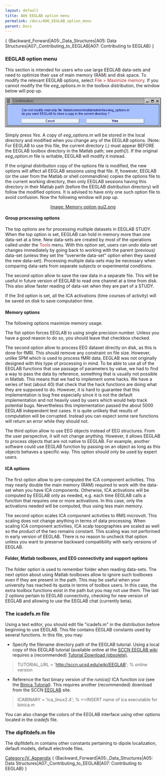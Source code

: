 ```yaml
---
layout: default
title: A06 EEGLAB option menu
permalink: /docs/A06_EEGLAB_option_menu
parent: Docs
---
```


{ {Backward_Forward|A05:_Data_Structures|A05: Data
Structures|A07:_Contributing_to_EEGLAB|A07: Contributing to EEGLAB} }

### EEGLAB option menu

This section is intended for users who use large EEGLAB data-sets and
need to optimize their use of main memory (RAM) and disk space. To
modify the relevant EEGLAB options, select <font color = brown>File \>
Maximize memory</font>. If you cannot modify the file *eeg_options.m*
in the toolbox distribution, the window below will pop up.


<center>

![Image:option1.gif ](/assets/images/option1.gif)

</center>


Simply press *Yes*. A copy of *eeg_options.m* will be stored in the
local directory and modified when you change any of the EEGLAB options.
(Note: For EEGLAB to use this file, the current directory (.) must
appear BEFORE the EEGLAB toolbox directory in the Matlab path; see
*path()*). If the original *eeg_option.m* file is writable, EEGLAB will
modify it instead.


If the original distribution copy of the options file is modified, the
new options will affect all EEGLAB sessions using that file. If,
however, EEGLAB (or the user from the Matlab or shell commandline)
copies the options file to the current working directory, then only
EEGLAB sessions having this directory in their Matlab path (before the
EEGLAB distribution directory) will follow the modified options. It is
advised to have only one such option file to avoid confusion. Now the
following window will pop up.


<center>

[Image: Memory option gui2.png
](/assets/images/_Memory_option_gui2.png)

</center>

#### Group processing options


The top options are for processing multiple datasets in EEGLAB STUDY.
When the top option is set, EEGLAB can hold in memory more than one
data-set at a time. New data-sets are created by most of the operations
called under the <font color=brown>Tools</font> menu. With this option
set, users can undo data-set changes immediately by going back to
working with the parent (previous) data-set (unless they set the
"overwrite data-set" option when they saved the new data-set).
Processing multiple data-sets may be necessary when comparing data-sets
from separate subjects or experimental conditions.


The second option allow to save the raw data in a separate file. This
will be useful in future version of EEGLAB to read one channel at a time
from disk. This also allow faster reading of data-set when they are part
of a STUDY.


If the 3rd option is set, all the ICA activations (time courses of
activity) will be saved on disk to save computation time.

#### Memory options

The following options maximize memory usage.


The fist option forces EEGLAB to using single precision number. Unless
you have a good reason to do so, you should leave that checkbox checked.


The second option allow to process EEG dataset directly on disk, as this
is done for fMRI. This should remove any constraint on file size.
However, unlike SPM which is used to process fMRI data, EEGLAB was not
originally designed with this type of processing in mind. To be able to
use all of the EEGLAB functions that use passage of parameters by value,
we had to find a way to pass the data by reference, something that is
usually not possible in Matlab. This means that we had to implement some
hacks. We have a series of test (about 40) that check that the hack
functions are doing what they are supposed to do. However, it is hard to
guarantee that this implementation is bug free especially since it is
not the default implementation and not heavily used by users which would
help track potential bugs. Nevertheless this implementation passed the
about 5000 EEGLAB independent test cases. It is quite unlikely that
results of computation will be corrupted. Instead you can expect some
rare functions will return an error while they should not.


The third option allow to use EEG objects instead of EEG structures.
From the user perspective, it will not change anything. However, it
allows EEGLAB to process objects that are not native to EEGLAB. For
example, another software could use EEGLAB function by passing on an
object as long as this objects behaves a specific way. This option
should only be used by expert users.

#### ICA options


The first option allow to pre-computed the ICA component activities.
This may nearly double the main memory (RAM) required to work with the
data-set when you have ICA components. Otherwise, ICA activations will
be computed by EEGLAB only as needed, e.g. each time EEGLAB calls a
function that requires one or more activations. In this case, only the
activations needed will be computed, thus using less main memory.


The second option scales ICA component activities to RMS microvolt. This
scaling does not change anything in terms of data processing. When
scaling ICA component activities, ICA scalp topographies are scaled as
well so the product of the two remains constant. This scaling was not
performed in early version of EEGLAB. There is no reason to uncheck that
option unless you want to preserve backward compatibility with early
versions of EEGLAB.

#### Folder, Matlab toolboxes, and EEG connectivity and support options


The folder option is used to remember folder when reading data-sets. The
next option about using Matlab toolboxes allow to ignore such toolboxes
even if they are present in the path. This may be useful when your
university has reached its quota in terms of toolbox users. In this
case, the extra toolbox functions exist in the path but you may not use
them. The last 2 options pertain to EEGLAB connectivity, checking for
new version of EEGLAB and allowing to use the EEGLAB chat (currently
beta).

### The icadefs.m file

Using a text editor, you should edit file "icadefs.m" in the
distribution before beginning to use EEGLAB. This file contains EEGLAB
constants used by several functions. In this file, you may:

  - Specify the filename directory path of the EEGLAB tutorial. Using a
    local copy of this EEGLAB tutorial (available online at the [SCCN
    EEGLAB wiki](/EEGLAB "wikilink") requires a (recommended) [Tutorial
    Download
    (obsolete)](http://www.sccn.ucsd.edu/eeglab/download/eeglabtutorial.tar.gz).

> TUTORIAL_URL = '<http://sccn.ucsd.edu/wiki/EEGLAB>'; % online version

  - Reference the fast binary version of the *runica()* ICA function
    *ica* (see the [Binica
    Tutorial](/Chapter_09:_Decomposing_Data_Using_ICA "wikilink")). This
    requires another (recommended) download from the SCCN
    [EEGLAB](http://sccn.ucsd.edu/eeglab/binica) site.

> ICABINARY = 'ica_linux2.4'; % \<=INSERT name of ica executable for
> binica.m

You can also change the colors of the EEGLAB interface using other
options located in the *icadefs* file.

### The dipfitdefs.m file

The dipfitdefs.m contains other constants pertaining to dipole
localization, default models, default electrode files.

[Category:IV. Appendix](/Category:IV._Appendix "wikilink") {
{Backward_Forward|A05:_Data_Structures|A05: Data
Structures|A07:_Contributing_to_EEGLAB|A07: Contributing to EEGLAB} }